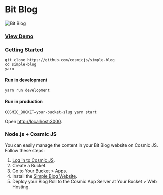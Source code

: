 # Bit Blog
![Bit Blog](https://cosmicjs.com/uploads/fc1c8ac0-9e0a-11e7-81d2-e70d57fdd329-bit-nature-2.jpg)
### [View Demo](https://cosmicjs.com/apps/bit-blog/demo)
### Getting Started
```
git clone https://github.com/cosmicjs/simple-blog
cd simple-blog
yarn
```
#### Run in development
```
yarn run development
```
#### Run in production
```
COSMIC_BUCKET=your-bucket-slug yarn start
```
Open [http://localhost:3000](http://localhost:3000).

### Node.js + Cosmic JS
You can easily manage the content in your Bit Blog website on Cosmic JS.  Follow these steps:

1. [Log in to Cosmic JS](https://cosmicjs.com).
2. Create a Bucket.
3. Go to Your Bucket > Apps.
4. Install the [Simple Blog Website](https://cosmicjs.com/apps/bit-blog).
5. Deploy your Blog Roll to the Cosmic App Server at Your Bucket > Web Hosting.
